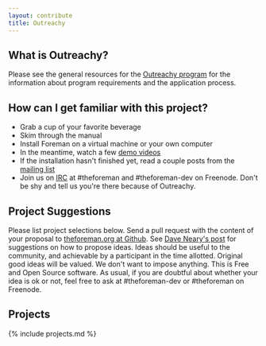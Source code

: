 ```yaml
---
layout: contribute
title: Outreachy
---
```


## What is Outreachy?

Please see the general resources for the [Outreachy program](https://www.gnome.org/outreachy/) for the information about program requirements and the application process.

## How can I get familiar with this project?

* Grab a cup of your favorite beverage
* Skim through the manual
* Install Foreman on a virtual machine or your own computer
* In the meantime, watch a few [demo videos](http://theforeman.org/media.html)
* If the installation hasn't finished yet, read a couple posts from the [mailing list](http://theforeman.org/support.html#Mailinglists)
* Join us on [IRC](http://theforeman.org/support.html#IRC) at #theforeman and #theforeman-dev on Freenode. Don't be shy and tell us you're there because of Outreachy.

## Project Suggestions

Please list project selections below. Send a pull request with the content of your proposal to [theforeman.org at Github](http://github.com/theforeman/theforeman.org). See [Dave Neary's post](http://www.outercurve.org/Blogs/EntryId/45/Making-the-most-of-Google-Summer-of-Code-Dave-Neary-guest-blogger) for
suggestions on how to propose ideas. Ideas should be useful to the community, and achievable by a participant in the time allotted.
Original good ideas will be valued. We don't want to impose anything. This is Free and Open Source software.
As usual, if you are doubtful about whether your idea is ok or not, feel free to ask at #theforeman-dev or #theforeman on Freenode.

## Projects

{% include projects.md %}

